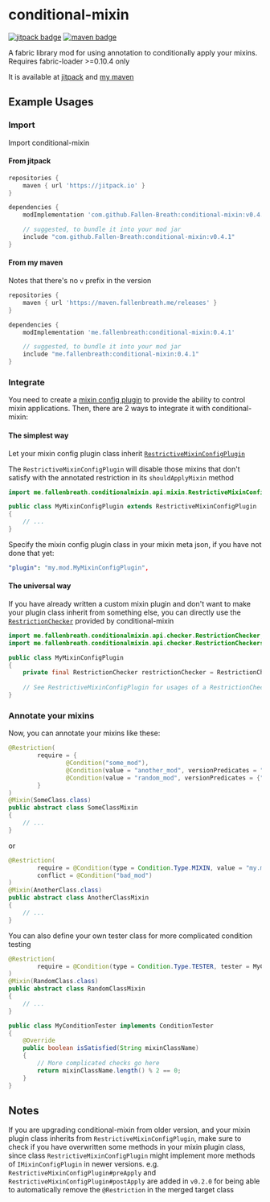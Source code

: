 # conditional-mixin

[![jitpack badge](https://jitpack.io/v/Fallen-Breath/conditional-mixin.svg)](https://jitpack.io/#Fallen-Breath/conditional-mixin)
[![maven badge](https://maven.fallenbreath.me/api/badge/latest/releases/me/fallenbreath/conditional-mixin)](https://maven.fallenbreath.me/#/releases/me/fallenbreath/conditional-mixin)

A fabric library mod for using annotation to conditionally apply your mixins. Requires fabric-loader >=0.10.4 only

It is available at [jitpack](https://jitpack.io/#Fallen-Breath/conditional-mixin) and [my maven](https://maven.fallenbreath.me/#/releases/me/fallenbreath/conditional-mixin)

## Example Usages

### Import

Import conditional-mixin 

#### From jitpack

```groovy
repositories {
    maven { url 'https://jitpack.io' }
}

dependencies {
    modImplementation 'com.github.Fallen-Breath:conditional-mixin:v0.4.1'

    // suggested, to bundle it into your mod jar
    include "com.github.Fallen-Breath:conditional-mixin:v0.4.1"
}
```

#### From my maven

Notes that there's no `v` prefix in the version

```groovy
repositories {
    maven { url 'https://maven.fallenbreath.me/releases' }
}

dependencies {
    modImplementation 'me.fallenbreath:conditional-mixin:0.4.1'

    // suggested, to bundle it into your mod jar
    include "me.fallenbreath:conditional-mixin:0.4.1"
}
```

### Integrate

You need to create a [mixin config plugin](https://github.com/SpongePowered/Mixin/blob/master/src/main/java/org/spongepowered/asm/mixin/extensibility/IMixinConfigPlugin.java)
to provide the ability to control mixin applications. Then, there are 2 ways to integrate it with conditional-mixin:

#### The simplest way

Let your mixin config plugin class inherit [`RestrictiveMixinConfigPlugin`](src/main/java/me/fallenbreath/conditionalmixin/api/mixin/RestrictiveMixinConfigPlugin.java)

The `RestrictiveMixinConfigPlugin` will disable those mixins that don't satisfy with the annotated restriction in its `shouldApplyMixin` method

```java
import me.fallenbreath.conditionalmixin.api.mixin.RestrictiveMixinConfigPlugin;

public class MyMixinConfigPlugin extends RestrictiveMixinConfigPlugin
{
    // ...
}
```

Specify the mixin config plugin class in your mixin meta json, if you have not done that yet:

```yaml
"plugin": "my.mod.MyMixinConfigPlugin",
```

#### The universal way

If you have already written a custom mixin plugin and don't want to make your plugin class inherit from something else,
you can directly use the [`RestrictionChecker`](src/main/java/me/fallenbreath/conditionalmixin/api/checker/RestrictionChecker.java) provided by conditional-mixin

```java
import me.fallenbreath.conditionalmixin.api.checker.RestrictionChecker;
import me.fallenbreath.conditionalmixin.api.checker.RestrictionCheckers;

public class MyMixinConfigPlugin
{
	private final RestrictionChecker restrictionChecker = RestrictionCheckers.memorized();
	
	// See RestrictiveMixinConfigPlugin for usages of a RestrictionChecker
}
```

### Annotate your mixins

Now, you can annotate your mixins like these:

```java
@Restriction(
        require = {
                @Condition("some_mod"),
                @Condition(value = "another_mod", versionPredicates = "2.0.x"),
                @Condition(value = "random_mod", versionPredicates = {">=1.0.1 <1.2", ">=2.0.0"}),
        }
)
@Mixin(SomeClass.class)
public abstract class SomeClassMixin
{
    // ...
}
```

or

```java
@Restriction(
        require = @Condition(type = Condition.Type.MIXIN, value = "my.mod.mixin.ImportantMixin"),
        conflict = @Condition("bad_mod")
)
@Mixin(AnotherClass.class)
public abstract class AnotherClassMixin
{
    // ...
}
```

You can also define your own tester class for more complicated condition testing

```java
@Restriction(
        require = @Condition(type = Condition.Type.TESTER, tester = MyConditionTester.class)
)
@Mixin(RandomClass.class)
public abstract class RandomClassMixin
{
    // ...
}

public class MyConditionTester implements ConditionTester
{
	@Override
	public boolean isSatisfied(String mixinClassName)
	{
		// More complicated checks go here
		return mixinClassName.length() % 2 == 0;
	}
}
```

## Notes

If you are upgrading conditional-mixin from older version, and your mixin plugin class inherits from `RestrictiveMixinConfigPlugin`, 
make sure to check if you have overwritten some methods in your mixin plugin class,
since class `RestrictiveMixinConfigPlugin` might implement more methods of `IMixinConfigPlugin` in newer versions.
e.g. `RestrictiveMixinConfigPlugin#preApply` and `RestrictiveMixinConfigPlugin#postApply` are added in `v0.2.0`
for being able to automatically remove the `@Restriction` in the merged target class
